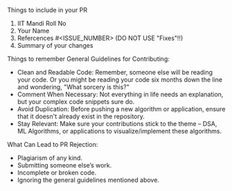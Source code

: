 Things to include in your PR
1. IIT Mandi Roll No
2. Your Name
3. Refercences #<ISSUE_NUMBER> (DO NOT USE "Fixes"!!)
4. Summary of your changes

Things to remember
General Guidelines for Contributing:

- Clean and Readable Code: Remember, someone else will be reading your code. Or you might be reading your code six months down the line and wondering, "What sorcery is this?"
- Comment When Necessary: Not everything in life needs an explanation, but your complex code snippets sure do.
- Avoid Duplication: Before pushing a new algorithm or application, ensure that it doesn't already exist in the repository.
- Stay Relevant: Make sure your contributions stick to the theme – DSA, ML Algorithms, or applications to visualize/implement these algorithms.

What Can Lead to PR Rejection:

- Plagiarism of any kind.
- Submitting someone else’s work.
- Incomplete or broken code.
- Ignoring the general guidelines mentioned above.
